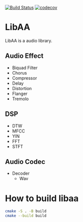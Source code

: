 [![Build Status](https://github.com/jiemojiemo/libaa/workflows/build/badge.svg)](https://github.com/jiemojiemo/libaa/actions)
[![codecov](https://codecov.io/gh/jiemojiemo/libaa/branch/master/graph/badge.svg?token=Y3ZGGNX6I1)](https://codecov.io/gh/jiemojiemo/libaa)

# LibAA
LibAA is a audio library.

## Audio Effect
+ Biquad Filter
+ Chorus
+ Compressor
+ Delay
+ Distortion
+ Flanger
+ Tremolo

## DSP
+ DTW
+ MFCC
+ YIN
+ FFT
+ STFT

## Audio Codec
+ Decoder
  + Wav
  
# How to build libaa
```bash
cmake -S . -B build
cmake --build build
```
